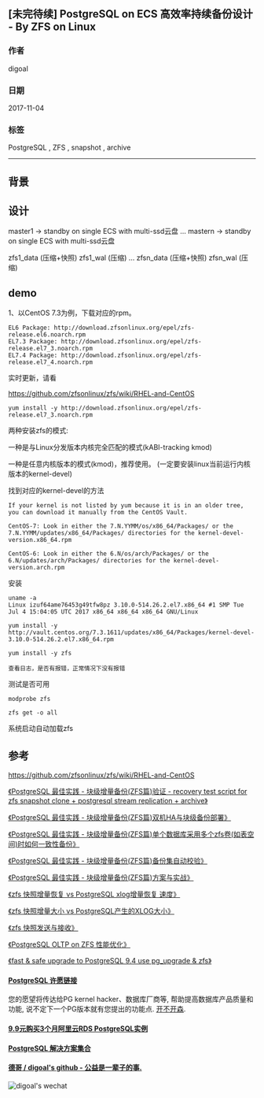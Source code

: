 ## [未完待续] PostgreSQL on ECS 高效率持续备份设计 - By ZFS on Linux
                         
### 作者        
digoal        
        
### 日期         
2017-11-04        
          
### 标签        
PostgreSQL , ZFS , snapshot , archive  
                    
----                    
                     
## 背景        

## 设计

master1 -> standby on single ECS with multi-ssd云盘
...
mastern -> standby on single ECS with multi-ssd云盘


zfs1_data (压缩+快照)
zfs1_wal (压缩)
...
zfsn_data (压缩+快照)
zfsn_wal (压缩)
   


## demo
1、以CentOS 7.3为例，下载对应的rpm。

```
EL6 Package: http://download.zfsonlinux.org/epel/zfs-release.el6.noarch.rpm
EL7.3 Package: http://download.zfsonlinux.org/epel/zfs-release.el7_3.noarch.rpm
EL7.4 Package: http://download.zfsonlinux.org/epel/zfs-release.el7_4.noarch.rpm
```

实时更新，请看

https://github.com/zfsonlinux/zfs/wiki/RHEL-and-CentOS
  
```
yum install -y http://download.zfsonlinux.org/epel/zfs-release.el7_3.noarch.rpm
```

两种安装zfs的模式:  

一种是与Linux分发版本内核完全匹配的模式(kABI-tracking kmod)
 
一种是任意内核版本的模式(kmod)，推荐使用。 (一定要安装linux当前运行内核版本的kernel-devel)

找到对应的kernel-devel的方法

```
If your kernel is not listed by yum because it is in an older tree, you can download it manually from the CentOS Vault.

CentOS-7: Look in either the 7.N.YYMM/os/x86_64/Packages/ or the 7.N.YYMM/updates/x86_64/Packages/ directories for the kernel-devel-version.x86_64.rpm

CentOS-6: Look in either the 6.N/os/arch/Packages/ or the 6.N/updates/arch/Packages/ directories for the kernel-devel-version.arch.rpm
```

安装

```
uname -a
Linux izuf64ame76453g49tfw8pz 3.10.0-514.26.2.el7.x86_64 #1 SMP Tue Jul 4 15:04:05 UTC 2017 x86_64 x86_64 x86_64 GNU/Linux

yum install -y http://vault.centos.org/7.3.1611/updates/x86_64/Packages/kernel-devel-3.10.0-514.26.2.el7.x86_64.rpm

yum install -y zfs
  
查看日志，是否有报错，正常情况下没有报错
```

测试是否可用

```
modprobe zfs

zfs get -o all
```

系统启动自动加载zfs

## 参考

https://github.com/zfsonlinux/zfs/wiki/RHEL-and-CentOS

[《PostgreSQL 最佳实践 - 块级增量备份(ZFS篇)验证 - recovery test script for zfs snapshot clone + postgresql stream replication + archive》](../201608/20160823_09.md)  

[《PostgreSQL 最佳实践 - 块级增量备份(ZFS篇)双机HA与块级备份部署》](../201608/20160823_08.md)  

[《PostgreSQL 最佳实践 - 块级增量备份(ZFS篇)单个数据库采用多个zfs卷(如表空间)时如何一致性备份》](../201608/20160823_07.md)  

[《PostgreSQL 最佳实践 - 块级增量备份(ZFS篇)备份集自动校验》](../201608/20160823_06.md)  

[《PostgreSQL 最佳实践 - 块级增量备份(ZFS篇)方案与实战》](../201608/20160823_05.md)  

[《zfs 快照增量恢复 vs PostgreSQL xlog增量恢复 速度》](../201601/20160104_02.md)  

[《zfs 快照增量大小 vs PostgreSQL产生的XLOG大小》](../201601/20160104_01.md)  

[《zfs 快照发送与接收》](../201601/20160103_01.md)  

[《PostgreSQL OLTP on ZFS 性能优化》](../201512/20151229_01.md)  

[《fast & safe upgrade to PostgreSQL 9.4 use pg_upgrade & zfs》](../201412/20141219_01.md)  
  
  
  
  
  
  
  
  
  
  
  
  
  
  
  
  
  
  
  
  
  
  
  
  
  
  
  
  
  
  
  
  
  
  
  
  
  
  
  
  
  
  
  
  
  
  
  
  
  
  
  
  
  
  
  
  
  
  
  
  
  
  
  
#### [PostgreSQL 许愿链接](https://github.com/digoal/blog/issues/76 "269ac3d1c492e938c0191101c7238216")
您的愿望将传达给PG kernel hacker、数据库厂商等, 帮助提高数据库产品质量和功能, 说不定下一个PG版本就有您提出的功能点. [开不开森](https://github.com/digoal/blog/issues/76 "269ac3d1c492e938c0191101c7238216").  
  
  
#### [9.9元购买3个月阿里云RDS PostgreSQL实例](https://www.aliyun.com/database/postgresqlactivity "57258f76c37864c6e6d23383d05714ea")
  
  
#### [PostgreSQL 解决方案集合](https://yq.aliyun.com/topic/118 "40cff096e9ed7122c512b35d8561d9c8")
  
  
#### [德哥 / digoal's github - 公益是一辈子的事.](https://github.com/digoal/blog/blob/master/README.md "22709685feb7cab07d30f30387f0a9ae")
  
  
![digoal's wechat](../pic/digoal_weixin.jpg "f7ad92eeba24523fd47a6e1a0e691b59")
  
